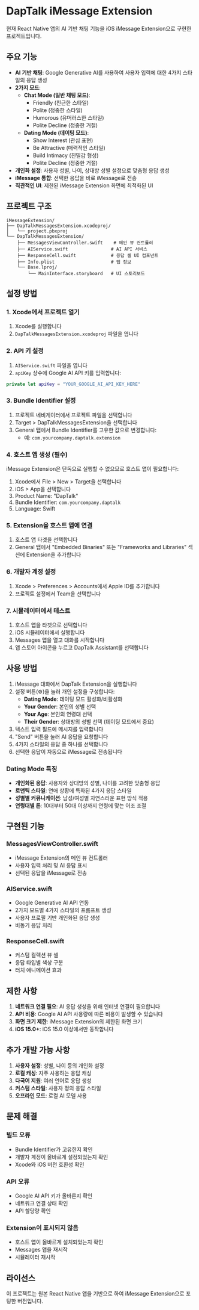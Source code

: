 # DapTalk iMessage Extension

현재 React Native 앱의 AI 기반 채팅 기능을 iOS iMessage Extension으로 구현한 프로젝트입니다.

## 주요 기능

- **AI 기반 채팅**: Google Generative AI를 사용하여 사용자 입력에 대한 4가지 스타일의 응답 생성
- **2가지 모드**:
  - **Chat Mode (일반 채팅 모드)**: 
    - Friendly (친근한 스타일)
    - Polite (정중한 스타일) 
    - Humorous (유머러스한 스타일)
    - Polite Decline (정중한 거절)
  - **Dating Mode (데이팅 모드)**:
    - Show Interest (관심 표현)
    - Be Attractive (매력적인 스타일)
    - Build Intimacy (친밀감 형성)
    - Polite Decline (정중한 거절)
- **개인화 설정**: 사용자 성별, 나이, 상대방 성별 설정으로 맞춤형 응답 생성
- **iMessage 통합**: 선택한 응답을 바로 iMessage로 전송
- **직관적인 UI**: 제한된 iMessage Extension 화면에 최적화된 UI

## 프로젝트 구조

```
iMessageExtension/
├── DapTalkMessagesExtension.xcodeproj/
│   └── project.pbxproj
└── DapTalkMessagesExtension/
    ├── MessagesViewController.swift    # 메인 뷰 컨트롤러
    ├── AIService.swift                # AI API 서비스
    ├── ResponseCell.swift             # 응답 셀 UI 컴포넌트
    ├── Info.plist                     # 앱 정보
    └── Base.lproj/
        └── MainInterface.storyboard   # UI 스토리보드
```

## 설정 방법

### 1. Xcode에서 프로젝트 열기
1. Xcode를 실행합니다
2. `DapTalkMessagesExtension.xcodeproj` 파일을 엽니다

### 2. API 키 설정
1. `AIService.swift` 파일을 엽니다
2. `apiKey` 상수에 Google AI API 키를 입력합니다:
```swift
private let apiKey = "YOUR_GOOGLE_AI_API_KEY_HERE"
```

### 3. Bundle Identifier 설정
1. 프로젝트 네비게이터에서 프로젝트 파일을 선택합니다
2. Target > DapTalkMessagesExtension을 선택합니다
3. General 탭에서 Bundle Identifier를 고유한 값으로 변경합니다:
   - 예: `com.yourcompany.daptalk.extension`

### 4. 호스트 앱 생성 (필수)
iMessage Extension은 단독으로 실행할 수 없으므로 호스트 앱이 필요합니다:

1. Xcode에서 File > New > Target을 선택합니다
2. iOS > App을 선택합니다
3. Product Name: "DapTalk"
4. Bundle Identifier: `com.yourcompany.daptalk`
5. Language: Swift

### 5. Extension을 호스트 앱에 연결
1. 호스트 앱 타겟을 선택합니다
2. General 탭에서 "Embedded Binaries" 또는 "Frameworks and Libraries" 섹션에 Extension을 추가합니다

### 6. 개발자 계정 설정
1. Xcode > Preferences > Accounts에서 Apple ID를 추가합니다
2. 프로젝트 설정에서 Team을 선택합니다

### 7. 시뮬레이터에서 테스트
1. 호스트 앱을 타겟으로 선택합니다
2. iOS 시뮬레이터에서 실행합니다
3. Messages 앱을 열고 대화를 시작합니다
4. 앱 스토어 아이콘을 누르고 DapTalk Assistant를 선택합니다

## 사용 방법

1. iMessage 대화에서 DapTalk Extension을 실행합니다
2. 설정 버튼(⚙️)을 눌러 개인 설정을 구성합니다:
   - **Dating Mode**: 데이팅 모드 활성화/비활성화
   - **Your Gender**: 본인의 성별 선택
   - **Your Age**: 본인의 연령대 선택
   - **Their Gender**: 상대방의 성별 선택 (데이팅 모드에서 중요)
3. 텍스트 입력 필드에 메시지를 입력합니다
4. "Send" 버튼을 눌러 AI 응답을 요청합니다
5. 4가지 스타일의 응답 중 하나를 선택합니다
6. 선택한 응답이 자동으로 iMessage로 전송됩니다

### Dating Mode 특징
- **개인화된 응답**: 사용자와 상대방의 성별, 나이를 고려한 맞춤형 응답
- **로맨틱 스타일**: 연애 상황에 특화된 4가지 응답 스타일
- **성별별 커뮤니케이션**: 남성/여성별 자연스러운 표현 방식 적용
- **연령대별 톤**: 10대부터 50대 이상까지 연령에 맞는 어조 조절

## 구현된 기능

### MessagesViewController.swift
- iMessage Extension의 메인 뷰 컨트롤러
- 사용자 입력 처리 및 AI 응답 표시
- 선택된 응답을 iMessage로 전송

### AIService.swift
- Google Generative AI API 연동
- 2가지 모드별 4가지 스타일의 프롬프트 생성
- 사용자 프로필 기반 개인화된 응답 생성
- 비동기 응답 처리

### ResponseCell.swift
- 커스텀 컬렉션 뷰 셀
- 응답 타입별 색상 구분
- 터치 애니메이션 효과

## 제한 사항

1. **네트워크 연결 필요**: AI 응답 생성을 위해 인터넷 연결이 필요합니다
2. **API 비용**: Google AI API 사용량에 따른 비용이 발생할 수 있습니다
3. **화면 크기 제한**: iMessage Extension의 제한된 화면 크기
4. **iOS 15.0+**: iOS 15.0 이상에서만 동작합니다

## 추가 개발 가능 사항

1. **사용자 설정**: 성별, 나이 등의 개인화 설정
2. **로컬 캐싱**: 자주 사용하는 응답 캐싱
3. **다국어 지원**: 여러 언어로 응답 생성
4. **커스텀 스타일**: 사용자 정의 응답 스타일
5. **오프라인 모드**: 로컬 AI 모델 사용

## 문제 해결

### 빌드 오류
- Bundle Identifier가 고유한지 확인
- 개발자 계정이 올바르게 설정되었는지 확인
- Xcode와 iOS 버전 호환성 확인

### API 오류
- Google AI API 키가 올바른지 확인
- 네트워크 연결 상태 확인
- API 할당량 확인

### Extension이 표시되지 않음
- 호스트 앱이 올바르게 설치되었는지 확인
- Messages 앱을 재시작
- 시뮬레이터 재시작

## 라이선스

이 프로젝트는 원본 React Native 앱을 기반으로 하여 iMessage Extension으로 포팅한 버전입니다.
